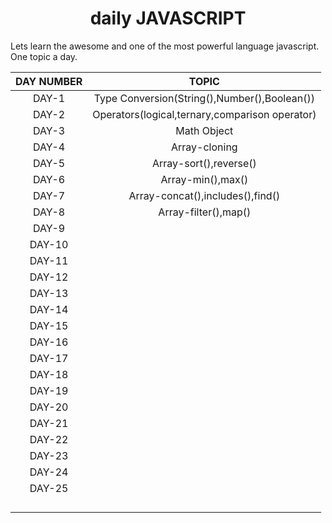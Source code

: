 <h1 align="center">daily JAVASCRIPT</h1>

Lets learn the awesome and one of the most powerful language javascript. One topic a day.

|DAY NUMBER|TOPIC|
|:---:|:---:|
| DAY-1  | Type Conversion(String(),Number(),Boolean())  |
| DAY-2  | Operators(logical,ternary,comparison operator)  |
| DAY-3 | Math Object |
| DAY-4  | Array-cloning |
| DAY-5  | Array-sort(),reverse() |
| DAY-6  | Array-min(),max()  |
| DAY-7  | Array-concat(),includes(),find()  |
| DAY-8  | Array-filter(),map()  |
| DAY-9  |   |
| DAY-10  |   |
| DAY-11  |   |
| DAY-12  |   |
| DAY-13  |   |
| DAY-14  |   |
| DAY-15  |   |
| DAY-16  |   |
| DAY-17  |   |
| DAY-18  |   |
| DAY-19  |   |
| DAY-20  |   |
| DAY-21  |   |
| DAY-22  |   |
| DAY-23  |   |
| DAY-24  |   |
| DAY-25  |   |
|   |   |
|   |   |
|   |   |
|   |   |

